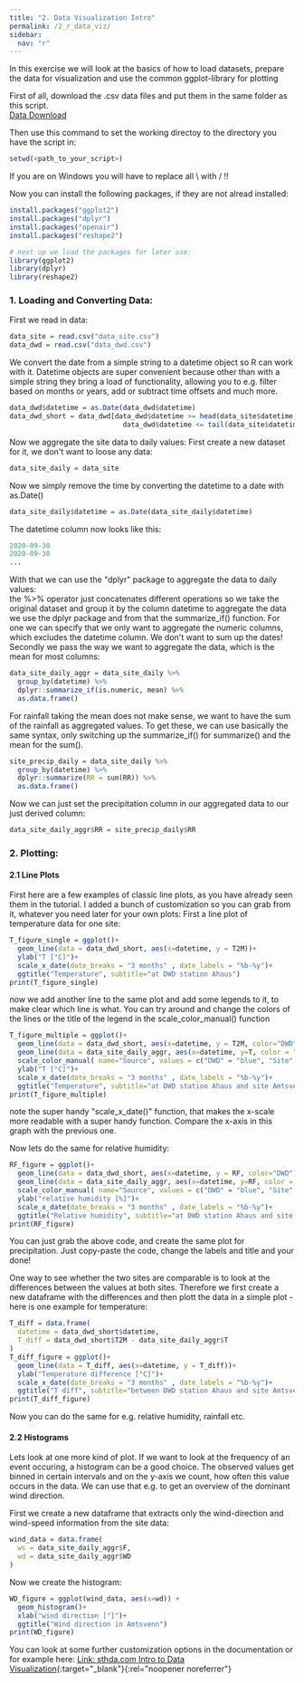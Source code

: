 ```yaml
---
title: "2. Data Visualization Intro"
permalink: /2_r_data_viz/
sidebar:
  nav: "r"
---
```


In this exercise we will look at the basics of how to load datasets, prepare the data for visualization
and use the common ggplot-library for plotting

First of all, download the .csv data files and put them in the same folder
as this script.  
[Data Download](data.zip)

Then use this command to set the working directoy to the directory you have the script in:
```R
setwd(<path_to_your_script>)
```
If you are on Windows you will have to replace all \ with / !!

Now you can install the following packages, if they are not alread installed:
```R
install.packages("ggplot2")
install.packages("dplyr")
install.packages("openair")
install.packages("reshape2")

# next up we load the packages for later use:
library(ggplot2)
library(dplyr)
library(reshape2)
```

### 1. Loading and  Converting Data:

First we read in data:
```R
data_site = read.csv("data_site.csv")
data_dwd = read.csv("data_dwd.csv")
```

We convert the date from a simple string to a datetime object so R can work with it. Datetime objects
are super convenient because other than with a simple string they bring a load of functionality, allowing
you to e.g. filter based on months or years, add or subtract time offsets and much more.

```R
data_dwd$datetime = as.Date(data_dwd$datetime)
data_dwd_short = data_dwd[data_dwd$datetime >= head(data_site$datetime, n=1) &
                            data_dwd$datetime <= tail(data_site$datetime, n=1),]
```
Now we aggregate the site data to daily values:
First create a new dataset for it, we don't want to loose any data:
```R
data_site_daily = data_site
```
Now we simply remove the time by converting the datetime to a date with as.Date()
```R
data_site_daily$datetime = as.Date(data_site_daily$datetime)
```
The datetime column now looks like this:
```R
2020-09-30
2020-09-30
...
```

With that we can use the "dplyr" package to aggregate the data to daily values:  
the %>% operator just concatenates different operations
so we take the original dataset and group it by the column datetime
to aggregate the data we use the dplyr package and from that the summarize_if() 
function. For one we can specify that we only want to aggregate the numeric columns,
which excludes the datetime column. We don't want to sum up the dates!  
Secondly we pass the way we want to aggregate the data, which is the mean for 
most columns:
```R
data_site_daily_aggr = data_site_daily %>%
  group_by(datetime) %>%
  dplyr::summarize_if(is.numeric, mean) %>%
  as.data.frame()
```
For rainfall taking the mean does not make sense, we want to have the sum of the
rainfall as aggregated values. To get these, we can use basically the same syntax,
only switching up the summarize_if() for summarize() and the mean for the sum().
```R
site_precip_daily = data_site_daily %>%
  group_by(datetime) %>%
  dplyr::summarize(RR = sum(RR)) %>%
  as.data.frame()
```
Now we can just set the precipitation column in our aggregated data to our just 
derived column:
```R
data_site_daily_aggr$RR = site_precip_daily$RR
```

### 2. Plotting:

#### 2.1 Line Plots
First here are a few examples of classic line plots, as you have already seen them
in the tutorial. I added a bunch of customization so you can grab from it, whatever
you need later for your own plots:
First a line plot of temperature data for one site:
```R
T_figure_single = ggplot()+ 
  geom_line(data = data_dwd_short, aes(x=datetime, y = T2M))+ 
  ylab("T [°C]")+
  scale_x_date(date_breaks = "3 months" , date_labels = "%b-%y")+
  ggtitle("Temperature", subtitle="at DWD station Ahaus")
print(T_figure_single)
```

now we add another line to the same plot and add some legends to it,
to make clear which line is what. You can try around and change the colors
of the lines or the title of the legend in the scale_color_manual() function
```R
T_figure_multiple = ggplot()+ 
  geom_line(data = data_dwd_short, aes(x=datetime, y = T2M, color="DWD"))+ 
  geom_line(data = data_site_daily_aggr, aes(x=datetime, y=T, color = "Site"))+
  scale_color_manual( name="Source", values = c("DWD" = "blue", "Site" = "red"))+
  ylab("T [°C]")+
  scale_x_date(date_breaks = "3 months" , date_labels = "%b-%y")+
  ggtitle("Temperature", subtitle="at DWD station Ahaus and site Amtsvenn")
print(T_figure_multiple)
```
note the super handy "scale_x_date()" function, that makes the x-scale more 
readable with a super handy function. Compare the x-axis in this graph with 
the previous one.

Now lets do the same for relative humidity:
```R
RF_figure = ggplot()+ 
  geom_line(data = data_dwd_short, aes(x=datetime, y = RF, color="DWD"))+ 
  geom_line(data = data_site_daily_aggr, aes(x=datetime, y=RF, color = "Site"))+
  scale_color_manual( name="Source", values = c("DWD" = "blue", "Site" = "red"))+
  ylab("relative humidity [%]")+
  scale_x_date(date_breaks = "3 months" , date_labels = "%b-%y")+
  ggtitle("Relative humidity", subtitle="at DWD station Ahaus and site Amtsvenn")
print(RF_figure)
```
You can just grab the above code, and create the same plot for precipitation.
Just copy-paste the code, change the labels and title and your done!

One way to see whether the two sites are comparable is to look at the differences
between the values at both sites. Therefore we first create a new dataframe with
the differences and then plott the data in a simple plot - here is one example
for temperature:
```R
T_diff = data.frame(
  datetime = data_dwd_short$datetime,
  T_diff = data_dwd_short$T2M - data_site_daily_aggr$T
)
T_diff_figure = ggplot()+ 
  geom_line(data = T_diff, aes(x=datetime, y = T_diff))+ 
  ylab("Temperature difference [°C]")+
  scale_x_date(date_breaks = "3 months" , date_labels = "%b-%y")+
  ggtitle("T diff", subtitle="between DWD station Ahaus and site Amtsvenn")
print(T_diff_figure)
```
Now you can do the same for e.g. relative humidity, rainfall etc.

#### 2.2 Histograms

Lets look at one more kind of plot. If we want to look at the frequency of an 
event occuring, a histogram can be a good choice. The observed values get binned
in certain intervals and on the y-axis we count, how often this value occurs in 
the data. We can use that e.g. to get an overview of the dominant wind direction.

First we create a new dataframe that extracts only the wind-direction and wind-speed
information from the site data:

```R
wind_data = data.frame(
  ws = data_site_daily_aggr$F,
  wd = data_site_daily_aggr$WD
)
```
Now we create the histogram:
```R
WD_figure = ggplot(wind_data, aes(x=wd)) +
  geom_histogram()+
  xlab("wind direction [°]")+
  ggtitle("Wind direction in Amtsvenn")
print(WD_figure)
```
You can look at some further customization options in the documentation or for example here: 
[Link: sthda.com Intro to Data Visualization](http://www.sthda.com/english/wiki/ggplot2-histogram-plot-quick-start-guide-r-software-and-data-visualization){:target="_blank"}{:rel="noopener noreferrer"}  

